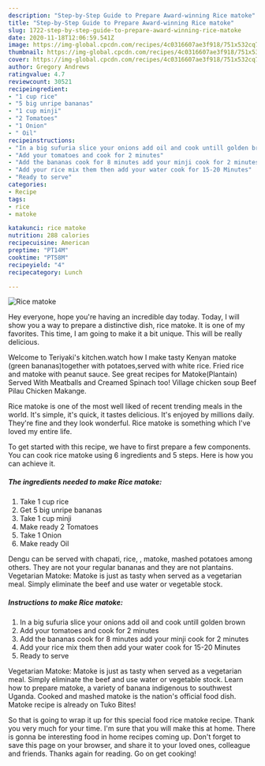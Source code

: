 ```yaml
---
description: "Step-by-Step Guide to Prepare Award-winning Rice matoke"
title: "Step-by-Step Guide to Prepare Award-winning Rice matoke"
slug: 1722-step-by-step-guide-to-prepare-award-winning-rice-matoke
date: 2020-11-18T12:06:59.541Z
image: https://img-global.cpcdn.com/recipes/4c0316607ae3f918/751x532cq70/rice-matoke-recipe-main-photo.jpg
thumbnail: https://img-global.cpcdn.com/recipes/4c0316607ae3f918/751x532cq70/rice-matoke-recipe-main-photo.jpg
cover: https://img-global.cpcdn.com/recipes/4c0316607ae3f918/751x532cq70/rice-matoke-recipe-main-photo.jpg
author: Gregory Andrews
ratingvalue: 4.7
reviewcount: 30521
recipeingredient:
- "1 cup rice"
- "5 big unripe bananas"
- "1 cup minji"
- "2 Tomatoes"
- "1 Onion"
- " Oil"
recipeinstructions:
- "In a big sufuria slice your onions add oil and cook untill golden brown"
- "Add your tomatoes and cook for 2 minutes"
- "Add the bananas cook for 8 minutes add your minji cook for 2 minutes"
- "Add your rice mix them then add your water cook for 15-20 Minutes"
- "Ready to serve"
categories:
- Recipe
tags:
- rice
- matoke

katakunci: rice matoke 
nutrition: 288 calories
recipecuisine: American
preptime: "PT14M"
cooktime: "PT58M"
recipeyield: "4"
recipecategory: Lunch

---
```



![Rice matoke](https://img-global.cpcdn.com/recipes/4c0316607ae3f918/751x532cq70/rice-matoke-recipe-main-photo.jpg)

Hey everyone, hope you're having an incredible day today. Today, I will show you a way to prepare a distinctive dish, rice matoke. It is one of my favorites. This time, I am going to make it a bit unique. This will be really delicious.

Welcome to Teriyaki&#39;s kitchen.watch how I make tasty Kenyan matoke (green bananas)together with potatoes,served with white rice. Fried rice and matoke with peanut sauce. See great recipes for Matoke(Plantain) Served With Meatballs and Creamed Spinach too! Village chicken soup Beef Pilau Chicken Makange.

Rice matoke is one of the most well liked of recent trending meals in the world. It's simple, it's quick, it tastes delicious. It's enjoyed by millions daily. They're fine and they look wonderful. Rice matoke is something which I've loved my entire life.


To get started with this recipe, we have to first prepare a few components. You can cook rice matoke using 6 ingredients and 5 steps. Here is how you can achieve it.

<!--inarticleads1-->

##### The ingredients needed to make Rice matoke:

1. Take 1 cup rice
1. Get 5 big unripe bananas
1. Take 1 cup minji
1. Make ready 2 Tomatoes
1. Take 1 Onion
1. Make ready  Oil


Dengu can be served with chapati, rice, , matoke, mashed potatoes among others. They are not your regular bananas and they are not plantains. Vegetarian Matoke: Matoke is just as tasty when served as a vegetarian meal. Simply eliminate the beef and use water or vegetable stock. 

<!--inarticleads2-->

##### Instructions to make Rice matoke:

1. In a big sufuria slice your onions add oil and cook untill golden brown
1. Add your tomatoes and cook for 2 minutes
1. Add the bananas cook for 8 minutes add your minji cook for 2 minutes
1. Add your rice mix them then add your water cook for 15-20 Minutes
1. Ready to serve


Vegetarian Matoke: Matoke is just as tasty when served as a vegetarian meal. Simply eliminate the beef and use water or vegetable stock. Learn how to prepare matoke, a variety of banana indigenous to southwest Uganda. Cooked and mashed matoke is the nation&#39;s official food dish. Matoke recipe is already on Tuko Bites! 

So that is going to wrap it up for this special food rice matoke recipe. Thank you very much for your time. I'm sure that you will make this at home. There is gonna be interesting food in home recipes coming up. Don't forget to save this page on your browser, and share it to your loved ones, colleague and friends. Thanks again for reading. Go on get cooking!
